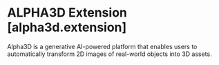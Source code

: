 # ALPHA3D Extension [alpha3d.extension]

Alpha3D is a generative AI-powered platform that enables users to automatically transform 2D images of real-world objects into 3D assets.

